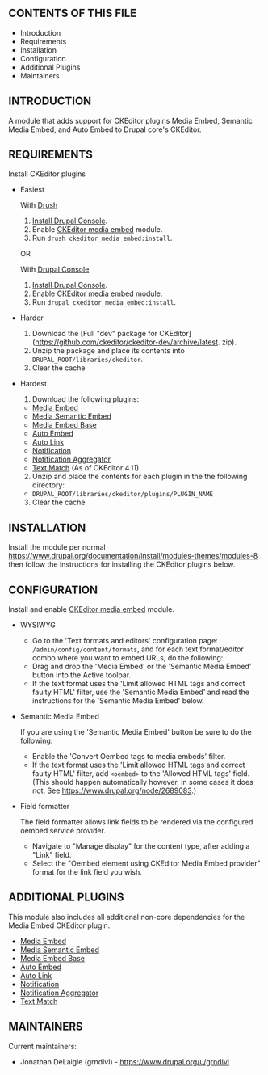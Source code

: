 CONTENTS OF THIS FILE
---------------------

 * Introduction
 * Requirements
 * Installation
 * Configuration
 * Additional Plugins
 * Maintainers


INTRODUCTION
------------

A module that adds support for CKEditor plugins Media Embed,
Semantic Media Embed, and Auto Embed to Drupal core's CKEditor.


REQUIREMENTS
------------

Install CKEditor plugins

  * Easiest

    With [Drush](https://www.drush.org/)
    1. [Install Drupal Console](https://www.drush.org/install).
    2. Enable [CKEditor media embed](https://www.drupal.org/project/ckeditor_media_embed) module.
    3. Run `drush ckeditor_media_embed:install`.

    OR

    With [Drupal Console](https://github.com/hechoendrupal/DrupalConsole)
    1. [Install Drupal Console](https://github.com/hechoendrupal/DrupalConsole#installing-drupal-console).
    2. Enable [CKEditor media embed](https://www.drupal.org/project/ckeditor_media_embed) module.
    3. Run `drupal ckeditor_media_embed:install`.

  * Harder

    1. Download the [Full "dev" package for CKEditor](https://github.com/ckeditor/ckeditor-dev/archive/latest. zip).
    2. Unzip the package and place its contents into
      `DRUPAL_ROOT/libraries/ckeditor`.
    3. Clear the cache

  * Hardest

    1. Download the following plugins:

      * [Media Embed](http://ckeditor.com/addon/embed)
      * [Media Semantic Embed](http://ckeditor.com/addon/embedsemantic)
      * [Media Embed Base](http://ckeditor.com/addon/embedbase)
      * [Auto Embed](http://ckeditor.com/addon/autoembed)
      * [Auto Link](http://ckeditor.com/addon/autolink)
      * [Notification](http://ckeditor.com/addon/notification)
      * [Notification Aggregator](http://ckeditor.com/addon/notificationaggregator)
      * [Text Match](https://ckeditor.com/cke4/addon/textmatch) (As of CKEditor 4.11)

    2. Unzip and place the contents for each plugin in the the following
       directory:

      * `DRUPAL_ROOT/libraries/ckeditor/plugins/PLUGIN_NAME`

    3. Clear the cache


INSTALLATION
------------

Install the module per normal https://www.drupal.org/documentation/install/modules-themes/modules-8
then follow the instructions for installing the CKEditor plugins below.


CONFIGURATION
-------------

Install and enable [CKEditor media embed](https://www.drupal.org/project/ckeditor_media_embed) module.

  * WYSIWYG

    - Go to the 'Text formats and editors' configuration page:
      `/admin/config/content/formats`, and for each text format/editor combo
      where you want to embed URLs, do the following:
    - Drag and drop the 'Media Embed' or the 'Semantic Media Embed' button into
      the Active toolbar.
    - If the text format uses the
      'Limit allowed HTML tags and correct faulty HTML' filter, use the
      'Semantic Media Embed' and read the instructions for the
      'Semantic Media Embed' below.

  * Semantic Media Embed

    If you are using the 'Semantic Media Embed' button be sure to do the
    following:
    - Enable the 'Convert Oembed tags to media embeds' filter.
    - If the text format uses the 'Limit allowed HTML tags and correct faulty
      HTML' filter, add ```<oembed>``` to the 'Allowed HTML tags' field.
      (This should happen automatically however, in some cases it does not.
      See https://www.drupal.org/node/2689083.)

  * Field formatter

    The field formatter allows link fields to be rendered via the configured
    oembed service provider.

    - Navigate to "Manage display" for the content type, after adding a "Link"
      field.
    - Select the "Oembed element using CKEditor Media Embed provider" format for
      the link field you wish.


ADDITIONAL PLUGINS
------------------

This module also includes all additional non-core dependencies for the Media
Embed CKEditor plugin.

  * [Media Embed](http://ckeditor.com/addon/embed)
  * [Media Semantic Embed](http://ckeditor.com/addon/embedsemantic)
  * [Media Embed Base](http://ckeditor.com/addon/embedbase)
  * [Auto Embed](http://ckeditor.com/addon/autoembed)
  * [Auto Link](http://ckeditor.com/addon/autolink)
  * [Notification](http://ckeditor.com/addon/notification)
  * [Notification Aggregator](http://ckeditor.com/addon/notificationaggregator)
  * [Text Match](https://ckeditor.com/cke4/addon/textmatch)


MAINTAINERS
-----------

Current maintainers:
  * Jonathan DeLaigle (grndlvl) - https://www.drupal.org/u/grndlvl
